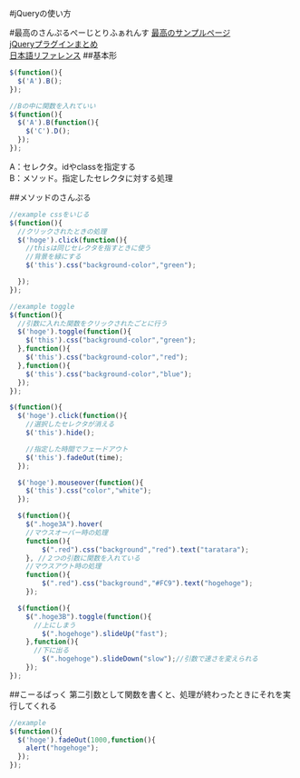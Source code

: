 #jQueryの使い方

#最高のさんぷるぺーじとりふぁれんす
[最高のサンプルページ](http://www.shiftbrain.co.jp/book/jquery/)  
[jQueryプラグインまとめ](http://matome.naver.jp/odai/2130274551378616401)  
[日本語リファレンス](http://semooh.jp/jquery/)
##基本形

```javaScript
$(function(){
  $('A').B();
});

//Bの中に関数を入れていい
$(function(){
  $('A').B(function(){
    $('C').D();
  });
});

```

A：セレクタ。idやclassを指定する  
B：メソッド。指定したセレクタに対する処理  

##メソッドのさんぷる

```javaScript
//example cssをいじる
$(function(){
  //クリックされたときの処理
  $('hoge').click(function(){
    //thisは同じセレクタを指すときに使う
    //背景を緑にする
    $('this').css("background-color","green");

  });
});

//example toggle
$(function(){
  //引数に入れた関数をクリックされたごとに行う
  $('hoge').toggle(function(){
    $('this').css("background-color","green");
  },function(){
    $('this').css("background-color","red");
  },function(){
    $('this').css("background-color","blue");
  });
});

$(function(){
  $('hoge').click(function(){
    //選択したセレクタが消える
    $('this').hide();

    //指定した時間でフェードアウト
    $('this').fadeOut(time);
  });

  $('hoge').mouseover(function(){
    $('this').css("color","white");
  });

  $(function(){
  	$(".hoge3A").hover(
  	//マウスオーバー時の処理
  	function(){
  		$(".red").css("background","red").text("taratara");
  	}, //２つの引数に関数を入れている
  	//マウスアウト時の処理
  	function(){
  		$(".red").css("background","#FC9").text("hogehoge");
	});

  $(function(){
  	$(".hoge3B").toggle(function(){
      //上にしまう
  		$(".hogehoge").slideUp("fast");
  	},function(){
      //下に出る
  		$(".hogehoge").slideDown("slow");//引数で速さを変えられる
	});
});

```

##こーるばっく
第二引数として関数を書くと、処理が終わったときにそれを実行してくれる

```javaScript
//example
$(function(){
  $('hoge').fadeOut(1000,function(){
    alert("hogehoge");
  });  
});
```
